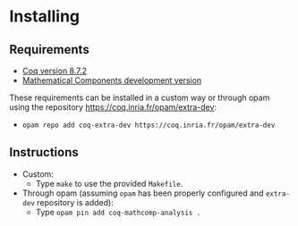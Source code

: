 # Installing

## Requirements
- [Coq version 8.7.2](https://github.com/coq/coq)
- [Mathematical Components development version](https://github.com/math-comp/math-comp)

These requirements can be installed in a custom way or through opam using the repository https://coq.inria.fr/opam/extra-dev:
- `opam repo add coq-extra-dev https://coq.inria.fr/opam/extra-dev`

## Instructions
- Custom:
  + Type `make` to use the provided `Makefile`.
- Through opam (assuming `opam` has been properly configured and `extra-dev` repository is added):
  + Type `opam pin add coq-mathcomp-analysis .`
